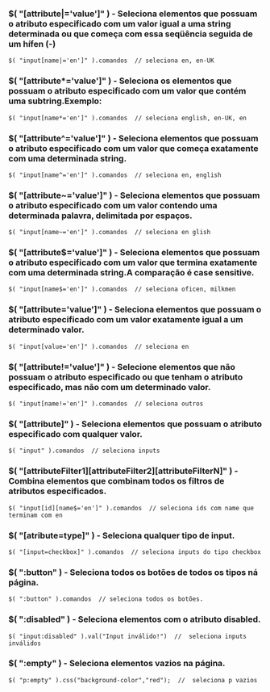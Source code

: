 ### $( "[attribute|='value']" ) - Seleciona elementos que possuam o atributo especificado com um valor igual a uma string determinada ou que começa com essa seqüência seguida de um hífen (-)

	$( "input[name|='en']" ).comandos  // seleciona en, en-UK


### $( "[attribute*='value']" ) - Seleciona os elementos que possuam o atributo especificado com um valor que contém uma subtring.Exemplo:
			
	$( "input[name*='en']" ).comandos  // seleciona english, en-UK, en


### $( "[attribute^='value']" ) - Seleciona elementos que possuam o atributo especificado com um valor que começa exatamente com uma determinada string.

	$( "input[name^='en']" ).comandos  // seleciona en, english


### $( "[attribute~='value']" ) - Seleciona elementos que possuam o atributo especificado com um valor contendo uma determinada palavra, delimitada por espaços.

	$( "input[name~='en']" ).comandos  // seleciona en glish


### $( "[attribute$='value']" ) - Seleciona elementos que possuam o atributo especificado com um valor que termina exatamente com uma determinada string.A comparação é case sensitive.

	$( "input[name$='en']" ).comandos  // seleciona oficen, milkmen


### $( "[attribute='value']" ) - Seleciona elementos que possuam o atributo especificado com um valor exatamente igual a um determinado valor.

	$( "input[value='en']" ).comandos  // seleciona en


### $( "[attribute!='value']" ) - Selecione elementos que não possuam o atributo especificado ou que tenham o atributo especificado, mas não com um determinado valor.

	$( "input[name!='en']" ).comandos  // seleciona outros


### $( "[attribute]" ) - Seleciona elementos que possuam o atributo especificado com qualquer valor.

	$( "input" ).comandos  // seleciona inputs


### $( "[attributeFilter1][attributeFilter2][attributeFilterN]" ) - Combina elementos que combinam todos os filtros de atributos especificados.

	$( "input[id][name$='en']" ).comandos  // seleciona ids com name que terminam com en
	
### $( "[atribute=type]" ) - Seleciona qualquer tipo de input.
	
	$( "[input=checkbox]" ).comandos  // seleciona inputs do tipo checkbox

### $( ":button" ) - Seleciona todos os botões de todos os tipos ná página.

	$( ":button" ).comandos  // seleciona todos os botões.

### $( ":disabled" ) - Seleciona elementos com o atributo disabled.

	$( "input:disabled" ).val("Input inválido!")  //  seleciona inputs inválidos
	
### $( ":empty" ) - Seleciona elementos vazios na página.
	
	$( "p:empty" ).css("background-color","red");  //  seleciona p vazios

